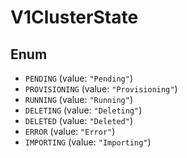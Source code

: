 # V1ClusterState

## Enum

* `PENDING` (value: `"Pending"`)
* `PROVISIONING` (value: `"Provisioning"`)
* `RUNNING` (value: `"Running"`)
* `DELETING` (value: `"Deleting"`)
* `DELETED` (value: `"Deleted"`)
* `ERROR` (value: `"Error"`)
* `IMPORTING` (value: `"Importing"`)
